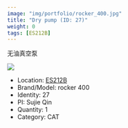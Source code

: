 ```yaml
---
image: "img/portfolio/rocker_400.jpg"
title: "Dry pump (ID: 27)"
weight: 0
tags: [ES212B]
---
```


无油真空泵

<!--more-->

![](../../img/portfolio/rocker_400.jpg)

- Location: [ES212B](../../tags/ES212B)
- Brand/Model: rocker 400
- Identity: 27
- PI: Sujie Qin
- Quantity: 1
- Category: CAT






